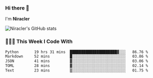 ### Hi there 👋

I'm **Niracler**

![Niracler's GitHub stats](https://github-readme-stats.vercel.app/api?username=Niracler&show_icons=true)


### 👨🏻‍💻 This Week I Code With

<!--START_SECTION:waka-->

```txt
Python       19 hrs 31 mins  █████████████████████▓░░░   86.76 %
Markdown     52 mins         █░░░░░░░░░░░░░░░░░░░░░░░░   03.86 %
JSON         41 mins         ▓░░░░░░░░░░░░░░░░░░░░░░░░   03.06 %
TOML         28 mins         ▓░░░░░░░░░░░░░░░░░░░░░░░░   02.14 %
Text         23 mins         ▒░░░░░░░░░░░░░░░░░░░░░░░░   01.75 %
```

<!--END_SECTION:waka-->
